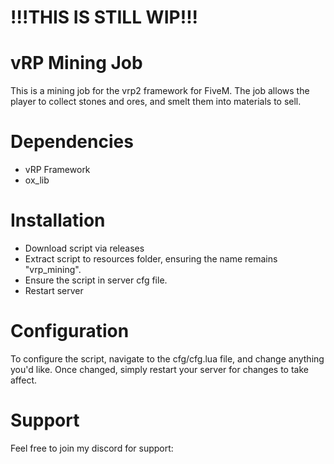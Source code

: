 # !!!THIS IS STILL WIP!!!

# vRP Mining Job

This is a mining job for the vrp2 framework for FiveM. The job allows the player to collect stones and ores, and smelt them into materials to sell.

# Dependencies

- vRP Framework
- ox_lib

# Installation

- Download script via releases
- Extract script to resources folder, ensuring the name remains "vrp_mining".
- Ensure the script in server cfg file.
- Restart server

# Configuration

To configure the script, navigate to the cfg/cfg.lua file, and change anything you'd like. Once changed, simply restart your server for changes to take affect.

# Support

Feel free to join my discord for support:
